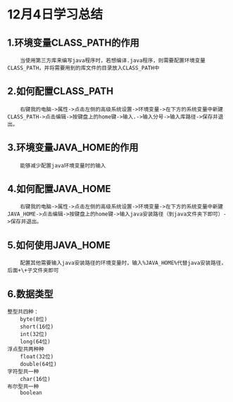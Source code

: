 # 12月4日学习总结
## 1.环境变量CLASS_PATH的作用
        当使用第三方库来编写java程序时，若想编译.java程序，则需要配置环境变量CLASS_PATH，并将需要用到的库文件的目录放入CLASS_PATH中
## 2.如何配置CLASS_PATH
        右键我的电脑->属性->点击左侧的高级系统设置->环境变量->在下方的系统变量中新建CLASS_PATH->点击编辑->按键盘上的home键->输入.->输入分号->输入库路径->保存并退出。
## 3.环境变量JAVA_HOME的作用
        能够减少配置java环境变量时的输入
## 4.如何配置JAVA_HOME
        右键我的电脑->属性->点击左侧的高级系统设置->环境变量->在下方的系统变量中新建JAVA_HOME->点击编辑->按键盘上的home键->输入java安装路径（到java文件夹下即可）->保存并退出。
## 5.如何使用JAVA_HOME
        配置其他需要输入java安装路径的环境变量时，输入%JAVA_HOME%代替java安装路径，后面+\+子文件夹即可
## 6.数据类型
    整型共四种：
        byte(8位)  
        short(16位)  
        int(32位)
        long(64位)
    浮点型共两种种
        float(32位)
        double(64位)
    字符型共一种
        char(16位)
    布尔型共一种
        boolean